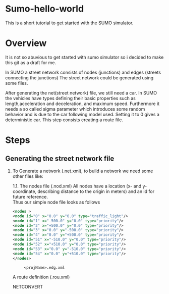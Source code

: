 # Sumo-hello-world
This is a short tutorial to get started with the SUMO simulator.

# Overview

It is not so abuvious to get started with sumo simulator so i decided to make this git as a draft for me.

In SUMO a street network consists of nodes (junctions) and edges (streets connecting the junctions)
The street network could be generated using some files.

After generating the net(street network) file, we still need a car. In SUMO the vehicles have types defining their basic properties such as length,acceleration and deceleration, and maximum speed. Furthermore it needs a so called sigma parameter which introduces some random behavior and is due to the car following model used. Setting it to 0 gives a deterministic car. 
This step consists creating a route file.


# Steps

## Generating the street network file
1. To Generate a network (<projName>.net.xml), to build a network we need some other files like:

    1.1. The nodes file (<projName>.nod.xml)
    All nodes have a location (x- and y-coordinate, describing distance to the origin in meters) and an id for future reference.            
    Thus our simple node file looks as follows 
    ```xml
    <nodes >
    <node id="0" x="0.0" y="0.0" type="traffic_light"/>
    <node id="1" x="-500.0" y="0.0" type="priority"/>
    <node id="2" x="+500.0" y="0.0" type="priority"/>
    <node id="3" x="0.0" y="-500.0" type="priority"/>
    <node id="4" x="0.0" y="+500.0" type="priority"/>
    <node id="51" x="-510.0" y="0.0" type="priority"/>
    <node id="52" x="+510.0" y="0.0" type="priority"/>
    <node id="53" x="0.0" y="-510.0" type="priority"/>
    <node id="54" x="0.0" y="+510.0" type="priority"/> 
    </nodes>
    ```
            <projName>.edg.xml

    A route definition (<projName>.rou.xml)

    NETCONVERT

